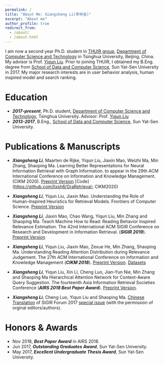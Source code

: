 ```yaml
---
permalink: /
title: "About Me: Xiangsheng Li(李祥圣)"
excerpt: "About me"
author_profile: true
redirect_from: 
  - /about/
  - /about.html
---
```


I am now a second year Ph.D. student in [THUIR group](http://www.thuir.cn/), [Department of Computer Science and Technology](http://www.cs.tsinghua.edu.cn) in Tsinghua University, Beijing, China. My advisor is Prof. [Yiqun Liu](http://www.thuir.cn/group/~YQLiu/). Prior to joining THUIR, I obtained my B.Eng. degree from [School of Data and Computer Science](http://sdcs.sysu.edu.cn), Sun Yat-Sen University in 2017. My major research interests are in user behavior analysis, human inspired model and search ranking.


Education
======
* ***2017-present***, Ph.D. student, [Department of Computer Science and Technology](http://www.cs.tsinghua.edu.cn), Tsinghua University. Advisor: Prof. [Yiqun Liu](http://www.thuir.cn/group/~YQLiu/)
* ***2013-2017***, B.Eng., [School of Data and Computer Science](http://sdcs.sysu.edu.cn), Sun Yat-Sen University.


Publications & Manuscripts
======

* ***Xiangsheng Li***, Maarten de Rijke, Yiqun Liu, Jiaxin Mao, Weizhi Ma, Min Zhang, Shaoping Ma. Learning Better Representations for Neural Information Retrieval with Graph Information. to appear in the 29th ACM International Conference on Information and Knowledge Management. (CIKM 2020). [Preprint Version](http://www.thuir.cn/group/~YQLiu/publications/CIKM2020Li.pdf) [Code](https://github.com/lixsh6/GraRetrieval- CIKM2020)

* ***Xiangsheng Li***, Yiqun Liu, Jiaxin Mao. Understanding the Role of Human-Inspired Heuristics for Retrieval Models. Frontiers of Computer Science. [Preprint Version](http://www.thuir.cn/group/~YQLiu/publications/FCS2020Li.pdf)

* ***Xiangsheng Li***, Jiaxin Mao, Chao Wang, Yiqun Liu, Min Zhang and Shaoping Ma. Teach Machine How to Read: Reading Behavior Inspired Relevance Estimation. The 42nd International ACM SIGIR Conference on Research and Development in Information Retrieval.  (***SIGIR 2019***). [Preprint Version](http://www.thuir.cn/group/~YQLiu/publications/SIGIR2019Li.pdf)

* ***Xiangsheng Li***, Yiqun Liu, Jiaxin Mao, Zexue He, Min Zhang, Shaoping Ma. Understanding Reading Attention Distribution during Relevance Judgement. The 27th ACM International Conference on Information and Knowledge Management (***CIKM 2018***). [Preprint Version](http://www.thuir.cn/group/~YQLiu/publications/CIKM18Li.pdf). [Datasets](http://www.thuir.cn/group/~YQLiu/datasets/CIKM18Li.zip)

* ***Xiangsheng Li***, Yiqun Liu, Xin Li, Cheng Luo, Jian-Yun Nie, Min Zhang and Shaoping Ma Hierarchical Attention Network for Context-Aware Query Suggestion. The fourteenth Asia Information Retrieval Societies Conference (***AIRS 2018 Best Paper Award***). [Preprint Version](http://www.thuir.cn/group/~YQLiu/publications/AIRS2018Li.pdf).
* ***Xiangsheng Li***, Cheng Luo, Yiqun Liu and Shaoping Ma. [Chinese Translation](http://www.thuir.cn/group/~YQLiu/publications/SIGIRForumSI.pdf) of SIGIR Forum 2017 [special issue](http://sigir.org/forum/issues/july-special-issue-2017/) (with the permission of orginal editors/authors).




Honors & Awards
======
* Nov 2018, ***Best Paper Award*** in AIRS 2018.
* Jun 2017, ***Outstanding Graduates Award***, Sun Yat-Sen University.
* May 2017, ***Excellent Undergraduate Thesis Award***, Sun Yat-Sen University.


